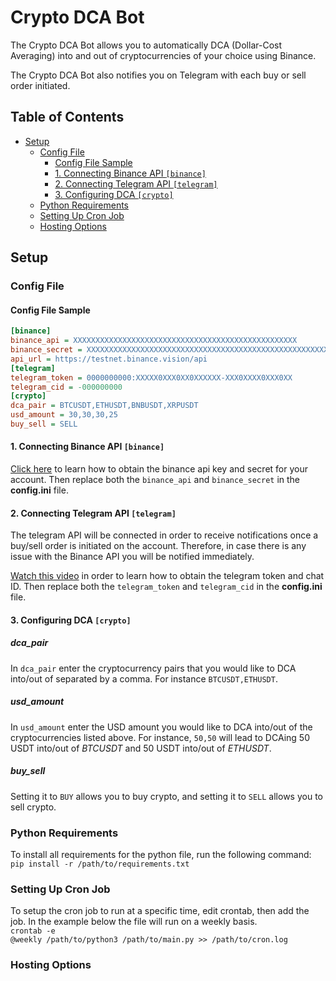 
# Crypto DCA Bot
The Crypto DCA Bot allows you to automatically DCA (Dollar-Cost Averaging) into and out of cryptocurrencies of your choice using Binance.

The Crypto DCA Bot also notifies you on Telegram with each buy or sell order initiated.  
## Table of Contents
- [Setup](#setup)
    - [Config File](#config-file)
        - [Config File Sample](#config-file-sample)
        - [1. Connecting Binance API ```[binance]```](#1-connecting-binance-api-binance)
        - [2. Connecting Telegram API ```[telegram]```](#2-connecting-telegram-api-telegram)
        - [3. Configuring DCA ```[crypto]```](#1-connecting-binance-api-binance)
    - [Python Requirements](#python-requirements)
    - [Setting Up Cron Job](#setting-up-cron-job)
    - [Hosting Options](#hosting-options)

## Setup
### Config File
#### Config File Sample
```ini
[binance]
binance_api = XXXXXXXXXXXXXXXXXXXXXXXXXXXXXXXXXXXXXXXXXXXXXXXXXX
binance_secret = XXXXXXXXXXXXXXXXXXXXXXXXXXXXXXXXXXXXXXXXXXXXXXXXXXXXXX
api_url = https://testnet.binance.vision/api
[telegram]
telegram_token = 0000000000:XXXXX0XXX0XX0XXXXXX-XXX0XXXX0XXX0XX
telegram_cid = -000000000
[crypto]
dca_pair = BTCUSDT,ETHUSDT,BNBUSDT,XRPUSDT
usd_amount = 30,30,30,25
buy_sell = SELL
```
#### 1. Connecting Binance API ```[binance]```
[Click here](https://algotrading101.com/learn/binance-python-api-guide/#:~:text=After%20logging%20in%20to%20your,label%20for%20the%20API%20key.) to learn how to obtain the binance api key and secret for your account. Then replace both the ```binance_api``` and ```binance_secret``` in the **config.ini** file.
#### 2. Connecting Telegram API ```[telegram]```
The telegram API will be connected in order to receive notifications once a buy/sell order is initiated on the account. Therefore, in case there is any issue with the Binance API you will be notified immediately.  

[Watch this video](https://www.youtube.com/watch?v=ps1yeWwd6iA) in order to learn how to obtain the telegram token and chat ID. Then replace both the ```telegram_token``` and ```telegram_cid``` in the **config.ini** file.
#### 3. Configuring DCA ```[crypto]```
##### **dca_pair**
In ```dca_pair``` enter the cryptocurrency pairs that you would like to DCA into/out of separated by a comma. For instance ```BTCUSDT,ETHUSDT```.  
##### **usd_amount**
In ```usd_amount``` enter the USD amount you would like to DCA into/out of the cryptocurrencies listed above. For instance, ```50,50``` will lead to DCAing 50 USDT into/out of *BTCUSDT* and 50 USDT into/out of *ETHUSDT*.
##### **buy_sell**
Setting it to ```BUY``` allows you to buy crypto, and setting it to ```SELL``` allows you to sell crypto.
### Python Requirements
To install all requirements for the python file, run the following command:  
```pip install -r /path/to/requirements.txt```
### Setting Up Cron Job
To setup the cron job to run at a specific time, edit crontab, then add the job. In the example below the file will run on a weekly basis.  
``` crontab -e ```  
```@weekly /path/to/python3 /path/to/main.py >> /path/to/cron.log```

### Hosting Options






